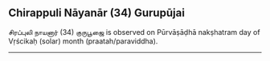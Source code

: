 ## Chirappuli Nāyanār (34) Gurupūjai
சிரப்புலி நாயனார் (34) குருபூஜை is observed on Pūrvāṣāḍhā nakṣhatram day of Vṛścikaḥ (solar) month (praatah/paraviddha).



---
